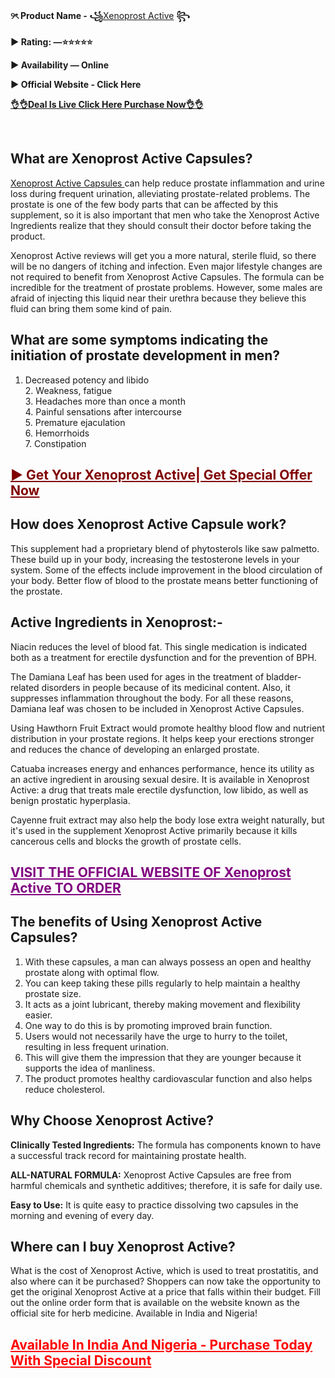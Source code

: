 <p style="font-weight: 400; text-align: left;"><strong>୨ৎ Product Name - ꧁</strong><a href="https://www.xeno-prostactive.com/" data-saferedirecturl="https://www.google.com/url?hl=en-GB&amp;q=https://www.xeno-prostactive.com/&amp;source=gmail&amp;ust=1733755156360000&amp;usg=AOvVaw30y-bgijoFueN75ebvUDEs">Xenoprost Active</a>&nbsp;<strong>꧂</strong></p>
<p style="font-weight: 400;"><strong>► Rating: &mdash;⭐⭐⭐⭐⭐</strong></p>
<p style="font-weight: 400;"><strong>► Availability &mdash; Online</strong></p>
<p style="font-weight: 400;"><strong>► Official Website - Click Here</strong></p>
<p style="font-weight: 400;"><a href="https://www.xeno-prostactive.com/" data-saferedirecturl="https://www.google.com/url?hl=en-GB&amp;q=https://www.xeno-prostactive.com/&amp;source=gmail&amp;ust=1733755156360000&amp;usg=AOvVaw30y-bgijoFueN75ebvUDEs"><strong>👌👌Deal Is Live Click Here Purchase Now👌👌</strong></a></p>
<p>&nbsp;</p>
<h2 style="font-weight: 400;"><strong>What are Xenoprost Active Capsules?</strong></h2>
<p style="font-weight: 400;"><a href="https://www.xeno-prostactive.com/" data-saferedirecturl="https://www.google.com/url?hl=en-GB&amp;q=https://www.xeno-prostactive.com/&amp;source=gmail&amp;ust=1733755156360000&amp;usg=AOvVaw30y-bgijoFueN75ebvUDEs">Xenoprost Active Capsules&nbsp;</a>can help reduce prostate inflammation and urine loss during frequent urination, alleviating prostate-related problems. The prostate is one of the few body parts that can be affected by this supplement, so it is also important that men who take the Xenoprost Active Ingredients realize that they should consult their doctor before taking the product.</p>
<p style="font-weight: 400;">Xenoprost Active reviews will get you a more natural, sterile fluid, so there will be no dangers of itching and infection. Even major lifestyle changes are not required to benefit from Xenoprost Active Capsules. The formula can be incredible for the treatment of prostate problems. However, some males are afraid of injecting this liquid near their urethra because they believe this fluid can bring them some kind of pain.</p>
<h2 style="font-weight: 400;"><strong>What are some symptoms indicating the initiation of prostate development in men?</strong></h2>
<ol>
<li style="font-weight: 400;">Decreased potency and libido<br />2. Weakness, fatigue<br />3. Headaches more than once a month<br />4. Painful sensations after intercourse<br />5. Premature ejaculation<br />6. Hemorrhoids<br />7. Constipation</li>
</ol>
<h2 style="font-weight: 400;"><span style="color: #800000;"><a style="color: #800000;" href="https://www.xeno-prostactive.com/" data-saferedirecturl="https://www.google.com/url?hl=en-GB&amp;q=https://www.xeno-prostactive.com/&amp;source=gmail&amp;ust=1733755156360000&amp;usg=AOvVaw30y-bgijoFueN75ebvUDEs"><strong>► Get Your Xenoprost Active| Get Special Offer Now</strong></a></span></h2>
<h2 style="font-weight: 400;"><strong>How does Xenoprost Active Capsule work?</strong></h2>
<p style="font-weight: 400;">This supplement had a proprietary blend of phytosterols like saw palmetto. These build up in your body, increasing the testosterone levels in your system. Some of the effects include improvement in the blood circulation of your body. Better flow of blood to the prostate means better functioning of the prostate.</p>
<h2 style="font-weight: 400;"><strong>Active Ingredients in Xenoprost:-</strong></h2>
<p style="font-weight: 400;">Niacin reduces the level of blood fat. This single medication is indicated both as a treatment for erectile dysfunction and for the prevention of BPH.</p>
<p style="font-weight: 400;">The Damiana Leaf has been used for ages in the treatment of bladder-related disorders in people because of its medicinal content. Also, it suppresses inflammation throughout the body. For all these reasons, Damiana leaf was chosen to be included in Xenoprost Active Capsules.</p>
<p style="font-weight: 400;">Using Hawthorn Fruit Extract would promote healthy blood flow and nutrient distribution in your prostate regions. It helps keep your erections stronger and reduces the chance of developing an enlarged prostate.</p>
<p style="font-weight: 400;">Catuaba increases energy and enhances performance, hence its utility as an active ingredient in arousing sexual desire. It is available in Xenoprost Active: a drug that treats male erectile dysfunction, low libido, as well as benign prostatic hyperplasia.</p>
<p style="font-weight: 400;">Cayenne fruit extract may also help the body lose extra weight naturally, but it's used in the supplement Xenoprost Active primarily because it kills cancerous cells and blocks the growth of prostate cells.</p>
<h2 style="font-weight: 400;"><span style="color: #800080;"><a style="color: #800080;" href="https://www.xeno-prostactive.com/" data-saferedirecturl="https://www.google.com/url?hl=en-GB&amp;q=https://www.xeno-prostactive.com/&amp;source=gmail&amp;ust=1733755156360000&amp;usg=AOvVaw30y-bgijoFueN75ebvUDEs"><strong>VISIT THE OFFICIAL WEBSITE OF Xenoprost Active TO ORDER</strong></a></span></h2>
<h2 style="font-weight: 400;"><strong>The benefits of Using Xenoprost Active Capsules?</strong></h2>
<ol style="font-weight: 400;">
<li>With these capsules, a man can always possess an open and healthy prostate along with optimal flow.</li>
<li>You can keep taking these pills regularly to help maintain a healthy prostate size.</li>
<li>It acts as a joint lubricant, thereby making movement and flexibility easier.</li>
<li>One way to do this is by promoting improved brain function.</li>
<li>Users would not necessarily have the urge to hurry to the toilet, resulting in less frequent urination.</li>
<li>This will give them the impression that they are younger because it supports the idea of manliness.</li>
<li>The product promotes healthy cardiovascular function and also helps reduce cholesterol.</li>
</ol>
<h2 style="font-weight: 400;"><strong>Why Choose Xenoprost Active?</strong></h2>
<p style="font-weight: 400;"><strong>Clinically Tested Ingredients:</strong>&nbsp;The formula has components known to have a successful track record for maintaining prostate health.</p>
<p style="font-weight: 400;"><strong>ALL-NATURAL FORMULA:</strong>&nbsp;Xenoprost Active Capsules are free from harmful chemicals and synthetic additives; therefore, it is safe for daily use.</p>
<p style="font-weight: 400;"><strong>Easy to Use:</strong>&nbsp;It is quite easy to practice dissolving two capsules in the morning and evening of every day.</p>
<h2 style="font-weight: 400;"><strong>Where can I buy Xenoprost Active?</strong></h2>
<p style="font-weight: 400;">What is the cost of Xenoprost Active, which is used to treat prostatitis, and also where can it be purchased? Shoppers can now take the opportunity to get the original Xenoprost Active at a price that falls within their budget. Fill out the online order form that is available on the website known as the official site for herb medicine. Available in India and Nigeria!</p>
<h2 style="font-weight: 400;"><span style="color: #ff0000;"><a style="color: #ff0000;" href="https://www.xeno-prostactive.com/" data-saferedirecturl="https://www.google.com/url?hl=en-GB&amp;q=https://www.xeno-prostactive.com/&amp;source=gmail&amp;ust=1733755156360000&amp;usg=AOvVaw30y-bgijoFueN75ebvUDEs"><strong>Available In India And Nigeria - Purchase Today With Special Discount</strong></a></span></h2>
<p>&nbsp;</p>
